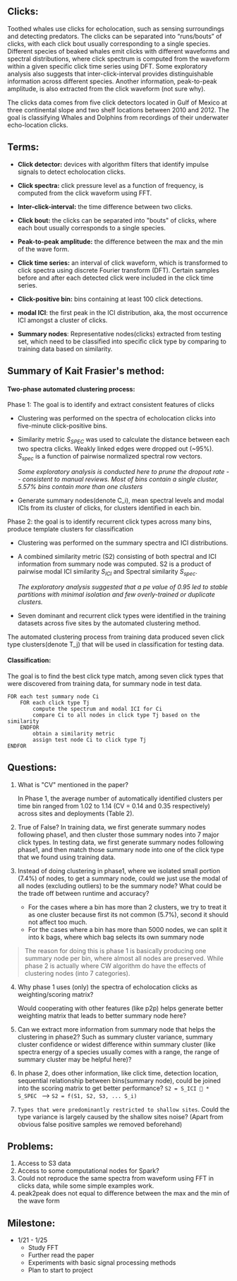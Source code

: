 ## Clicks:

Toothed whales use clicks for echolocation, such as sensing surroundings and detecting predators. The clicks can be separated into “runs/bouts” of clicks, with each click bout usually corresponding to a single species. Different species of beaked whales emit clicks with different waveforms and spectral distributions, where click spectrum is computed from the waveform within a given specific click time series using DFT. Some exploratory analysis also suggests that inter-click-interval provides distinguishable information across different species. Another information, peak-to-peak amplitude, is also extracted from the click waveform (not sure why).

The clicks data comes from five click detectors located in Gulf of Mexico at three continental slope and two shelf locations between 2010 and 2012. The goal is classifying Whales and Dolphins from recordings of their underwater echo-location clicks. 

## Terms:

- **Click detector:** devices with algorithm filters that identify impulse signals to detect echolocation clicks.

- **Click spectra:** click pressure level as a function of frequency, is computed from the click waveform using FFT. 

- **Inter-click-interval:** the time difference between two clicks.

- **Click bout:** the clicks can be separated into "bouts" of clicks, where each bout usually corresponds to a single species.

- **Peak-to-peak amplitude:** the difference between the max and the min of the wave form.

- **Click time series:** an interval of click waveform, which is transformed to click spectra using discrete Fourier transform (DFT). Certain samples before and after each detected click were included in the click time series.
- **Click-positive bin:** bins containing at least 100 click detections.
- **modal ICI**: the first peak in the ICI distribution, aka, the most occurrence ICI amongst a cluster of clicks.
- **Summary nodes**: Representative nodes(clicks) extracted from testing set, which need to be classified into specific click type by comparing to training data based on similarity.

## Summary of Kait Frasier's method:

#### Two-phase automated clustering process:

Phase 1: The goal is to identify and extract consistent features of clicks

- Clustering was performed on the spectra of echolocation clicks into five-minute click-positive bins.

- Similarity metric $S_{SPEC}$ was used to calculate the distance between each two spectra clicks. Weakly linked edges were dropped out (~95%).  $S_{spec}$ is a function of pairwise normalized spectral row vectors.

  *Some exploratory analysis is conducted here to prune the dropout rate -- consistent to manual reviews. Most of bins contain a single cluster, 5.57% bins contain more than one clusters*

- Generate summary nodes(denote C_i), mean spectral levels and modal ICIs from its cluster of clicks, for clusters identified in each bin.

Phase 2: the goal is to identify recurrent click types across many bins, produce template clusters for classification

+ Clustering was performed on the summary spectra and ICI distributions.

+ A combined similarity metric (S2) consisting of both spectral and ICI information from summary node was computed. S2 is a product of pairwise modal ICI similarity $S_{ICI}$ and Spectral similarity $S_{spec}$.

  *The exploratory analysis suggested that a pe value of 0.95 led to stable partitions with minimal isolation and few overly-trained or duplicate clusters.*

+ Seven dominant and recurrent click types were identified in the training datasets across five sites by the automated clustering method. 

The automated clustering process from training data produced seven click type clusters(denote T_j) that will be used in classification for testing data.

#### Classification:

The goal is to find the best click type match, among seven click types that were discovered from training data, for summary node in test data.

~~~
FOR each test summary node Ci
	FOR each click type Tj
		compute the spectrum and modal ICI for Ci
		compare Ci to all nodes in click type Tj based on the similarity  
	ENDFOR
		obtain a similarity metric
		assign test node Ci to click type Tj
ENDFOR
~~~

## Questions:

1. What is "CV" mentioned in the paper?

   In Phase 1, the average number of automatically identified clusters per time bin ranged from 1.02 to 1.14 (CV = 0.14 and 0.35 respectively) across sites and deployments (Table 2). 

2. True of False? In training data, we first generate summary nodes following phase1, and then cluster those summary nodes into 7 major click types. In testing data, we first generate summary nodes following phase1, and then match those summary node into one of the click type that we found using training data.

3. Instead of doing clustering in phase1, where we isolated small portion (7.4%) of nodes, to get a summary node, could we just use the modal of all nodes (excluding outliers) to be the summary node? What could be the trade off between runtime and accuracy?

   - For the cases where a bin has more than 2 clusters, we try to treat it as one cluster because first its not common (5.7%), second it should not affect too much.
   - For the cases where a bin has more than 5000 nodes, we can split it into k bags, where which bag selects its own summary node

> The reason for doing this is phase 1 is basically producing one summary node per bin, where almost all nodes are preserved. While phase 2 is actually where CW algorithm do have the effects of clustering nodes (into 7 categories).

4. Why phase 1 uses (only) the spectra of echolocation clicks as weighting/scoring matrix?

   Would cooperating with other features (like p2p) helps generate better weighting matrix that leads to better summary node here? 

5. Can we extract more information from summary node that helps the clustering in phase2? Such as summary cluster variance, summary cluster confidence or widest difference within summary cluster (like spectra energy of a species usually comes with a range, the range of summary cluster may be helpful here)?

6. In phase 2, does other information, like click time, detection location, sequential relationship between bins(summary node), could be joined into the scoring matrix to get better performance? `S2 = S_ICI 􏰛 * S_SPEC ` --> `S2 = f(S1, S2, S3, ... S_i)`

7. `Types that were predominantly restricted to shallow sites`. Could the type variance is largely caused by the shallow sites noise? (Apart from obvious false positive samples we removed beforehand)

## Problems:

1. Access to S3 data
2. Access to some computational nodes for Spark?
3. Could not reproduce the same spectra from waveform using FFT in clicks data, while some simple examples work. 
4.  peak2peak does not equal to difference between the max and the min of the wave form

## Milestone:

+ 1/21 - 1/25
  + Study FFT
  + Further read the paper
  + Experiments with basic signal processing methods
  + Plan to start to project